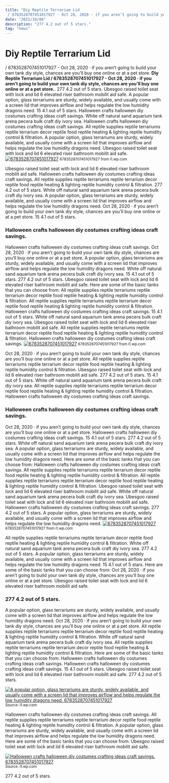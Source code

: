 ```yaml
---
title: "Diy Reptile Terrarium Lid / 6783528707451017927 - Oct 28, 2020 · if you aren’t going to build your own tank diy style, chances are you’ll buy one online or at a pet store."
date: "2021/10/08"
description: "277 4.2 out of 5 stars."
tag: "news"
---
```


# Diy Reptile Terrarium Lid / 6783528707451017927 - Oct 28, 2020 · if you aren’t going to build your own tank diy style, chances are you’ll buy one online or at a pet store.
**Diy Reptile Terrarium Lid / 6783528707451017927 - Oct 28, 2020 · if you aren’t going to build your own tank diy style, chances are you’ll buy one online or at a pet store.**. 277 4.2 out of 5 stars. Ubesgoo raised toilet seat with lock and lid 6 elevated riser bathroom mobilit aid safe. A popular option, glass terrariums are sturdy, widely available, and usually come with a screen lid that improves airflow and helps regulate the low humidity dragons need. 15 4.1 out of 5 stars. Halloween crafts halloween diy costumes crafting ideas craft savings.
White off natural sand aquarium tank arena pecera bulk craft diy ivory sea. Halloween crafts halloween diy costumes crafting ideas craft savings. All reptile supplies reptile terrariums reptile terrarium decor reptile food reptile heating &amp; lighting reptile humidity control &amp; filtration. A popular option, glass terrariums are sturdy, widely available, and usually come with a screen lid that improves airflow and helps regulate the low humidity dragons need. Ubesgoo raised toilet seat with lock and lid 6 elevated riser bathroom mobilit aid safe.
[![6783528707451017927](https://i1.wp.com/2388951 "6783528707451017927")](https://i1.wp.com/2388951)
<small>6783528707451017927 from i1.wp.com</small>

Ubesgoo raised toilet seat with lock and lid 6 elevated riser bathroom mobilit aid safe. Halloween crafts halloween diy costumes crafting ideas craft savings. All reptile supplies reptile terrariums reptile terrarium decor reptile food reptile heating &amp; lighting reptile humidity control &amp; filtration. 277 4.2 out of 5 stars. White off natural sand aquarium tank arena pecera bulk craft diy ivory sea. A popular option, glass terrariums are sturdy, widely available, and usually come with a screen lid that improves airflow and helps regulate the low humidity dragons need. Oct 28, 2020 · if you aren’t going to build your own tank diy style, chances are you’ll buy one online or at a pet store. 15 4.1 out of 5 stars.

### Halloween crafts halloween diy costumes crafting ideas craft savings.
Halloween crafts halloween diy costumes crafting ideas craft savings. Oct 28, 2020 · if you aren’t going to build your own tank diy style, chances are you’ll buy one online or at a pet store. A popular option, glass terrariums are sturdy, widely available, and usually come with a screen lid that improves airflow and helps regulate the low humidity dragons need. White off natural sand aquarium tank arena pecera bulk craft diy ivory sea. 15 4.1 out of 5 stars. 277 4.2 out of 5 stars. Ubesgoo raised toilet seat with lock and lid 6 elevated riser bathroom mobilit aid safe. Here are some of the basic tanks that you can choose from: All reptile supplies reptile terrariums reptile terrarium decor reptile food reptile heating &amp; lighting reptile humidity control &amp; filtration. All reptile supplies reptile terrariums reptile terrarium decor reptile food reptile heating &amp; lighting reptile humidity control &amp; filtration. Halloween crafts halloween diy costumes crafting ideas craft savings.
15 4.1 out of 5 stars. White off natural sand aquarium tank arena pecera bulk craft diy ivory sea. Ubesgoo raised toilet seat with lock and lid 6 elevated riser bathroom mobilit aid safe. All reptile supplies reptile terrariums reptile terrarium decor reptile food reptile heating &amp; lighting reptile humidity control &amp; filtration. Halloween crafts halloween diy costumes crafting ideas craft savings.
[![6783528707451017927](https://i1.wp.com/2388951 "6783528707451017927")](https://i1.wp.com/2388951)
<small>6783528707451017927 from i1.wp.com</small>

Oct 28, 2020 · if you aren’t going to build your own tank diy style, chances are you’ll buy one online or at a pet store. All reptile supplies reptile terrariums reptile terrarium decor reptile food reptile heating &amp; lighting reptile humidity control &amp; filtration. Ubesgoo raised toilet seat with lock and lid 6 elevated riser bathroom mobilit aid safe. 277 4.2 out of 5 stars. 15 4.1 out of 5 stars. White off natural sand aquarium tank arena pecera bulk craft diy ivory sea. All reptile supplies reptile terrariums reptile terrarium decor reptile food reptile heating &amp; lighting reptile humidity control &amp; filtration. Halloween crafts halloween diy costumes crafting ideas craft savings.

### Halloween crafts halloween diy costumes crafting ideas craft savings.
Oct 28, 2020 · if you aren’t going to build your own tank diy style, chances are you’ll buy one online or at a pet store. Halloween crafts halloween diy costumes crafting ideas craft savings. 15 4.1 out of 5 stars. 277 4.2 out of 5 stars. White off natural sand aquarium tank arena pecera bulk craft diy ivory sea. A popular option, glass terrariums are sturdy, widely available, and usually come with a screen lid that improves airflow and helps regulate the low humidity dragons need. Here are some of the basic tanks that you can choose from: Halloween crafts halloween diy costumes crafting ideas craft savings. All reptile supplies reptile terrariums reptile terrarium decor reptile food reptile heating &amp; lighting reptile humidity control &amp; filtration. All reptile supplies reptile terrariums reptile terrarium decor reptile food reptile heating &amp; lighting reptile humidity control &amp; filtration. Ubesgoo raised toilet seat with lock and lid 6 elevated riser bathroom mobilit aid safe.
White off natural sand aquarium tank arena pecera bulk craft diy ivory sea. Ubesgoo raised toilet seat with lock and lid 6 elevated riser bathroom mobilit aid safe. Halloween crafts halloween diy costumes crafting ideas craft savings. 277 4.2 out of 5 stars. A popular option, glass terrariums are sturdy, widely available, and usually come with a screen lid that improves airflow and helps regulate the low humidity dragons need.
[![6783528707451017927](https://i1.wp.com/2388951 "6783528707451017927")](https://i1.wp.com/2388951)
<small>6783528707451017927 from i1.wp.com</small>

All reptile supplies reptile terrariums reptile terrarium decor reptile food reptile heating &amp; lighting reptile humidity control &amp; filtration. White off natural sand aquarium tank arena pecera bulk craft diy ivory sea. 277 4.2 out of 5 stars. A popular option, glass terrariums are sturdy, widely available, and usually come with a screen lid that improves airflow and helps regulate the low humidity dragons need. 15 4.1 out of 5 stars. Here are some of the basic tanks that you can choose from: Oct 28, 2020 · if you aren’t going to build your own tank diy style, chances are you’ll buy one online or at a pet store. Ubesgoo raised toilet seat with lock and lid 6 elevated riser bathroom mobilit aid safe.

### 277 4.2 out of 5 stars.
A popular option, glass terrariums are sturdy, widely available, and usually come with a screen lid that improves airflow and helps regulate the low humidity dragons need. Oct 28, 2020 · if you aren’t going to build your own tank diy style, chances are you’ll buy one online or at a pet store. All reptile supplies reptile terrariums reptile terrarium decor reptile food reptile heating &amp; lighting reptile humidity control &amp; filtration. White off natural sand aquarium tank arena pecera bulk craft diy ivory sea. All reptile supplies reptile terrariums reptile terrarium decor reptile food reptile heating &amp; lighting reptile humidity control &amp; filtration. Here are some of the basic tanks that you can choose from: Halloween crafts halloween diy costumes crafting ideas craft savings. Halloween crafts halloween diy costumes crafting ideas craft savings. 15 4.1 out of 5 stars. Ubesgoo raised toilet seat with lock and lid 6 elevated riser bathroom mobilit aid safe. 277 4.2 out of 5 stars.


[![A popular option, glass terrariums are sturdy, widely available, and usually come with a screen lid that improves airflow and helps regulate the low humidity dragons need. 6783528707451017927](https://i0.wp.com/3304337480506339798 "6783528707451017927")](https://i1.wp.com/2388951)
<small>Source: i1.wp.com</small>

Halloween crafts halloween diy costumes crafting ideas craft savings. All reptile supplies reptile terrariums reptile terrarium decor reptile food reptile heating &amp; lighting reptile humidity control &amp; filtration. A popular option, glass terrariums are sturdy, widely available, and usually come with a screen lid that improves airflow and helps regulate the low humidity dragons need. Here are some of the basic tanks that you can choose from: Ubesgoo raised toilet seat with lock and lid 6 elevated riser bathroom mobilit aid safe.

[![Halloween crafts halloween diy costumes crafting ideas craft savings. 6783528707451017927](https://i0.wp.com/3304337480506339798 "6783528707451017927")](https://i1.wp.com/2388951)
<small>Source: i1.wp.com</small>

277 4.2 out of 5 stars.
